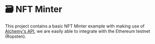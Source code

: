 # 🗃 NFT Minter

This project contains a basic NFT Minter example with making use of [Alchemy's API](https://docs.alchemy.com/alchemy/), we are easily able to integrate with the Ethereum testnet (Ropsten).
